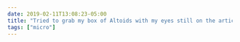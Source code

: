 ```yaml
---
date: 2019-02-11T13:08:23-05:00
title: "Tried to grab my box of Altoids with my eyes still on the article I’m reading, and grabbed a box of thumbtacks instead. Spotted my mistake before popping one in my mouth, though. 😅"
tags: ["micro"]
---
```

